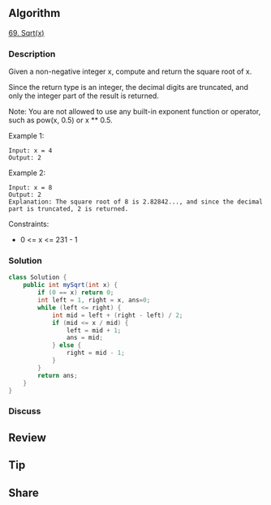 ## Algorithm

[69. Sqrt(x)](https://leetcode.com/problems/sqrtx/)

### Description

Given a non-negative integer x, compute and return the square root of x.

Since the return type is an integer, the decimal digits are truncated, and only the integer part of the result is returned.

Note: You are not allowed to use any built-in exponent function or operator, such as pow(x, 0.5) or x ** 0.5.


Example 1:

```
Input: x = 4
Output: 2
```

Example 2:

```
Input: x = 8
Output: 2
Explanation: The square root of 8 is 2.82842..., and since the decimal part is truncated, 2 is returned.
```

Constraints:

- 0 <= x <= 231 - 1

### Solution

```java
class Solution {
    public int mySqrt(int x) {
        if (0 == x) return 0;
        int left = 1, right = x, ans=0;
        while (left <= right) {
            int mid = left + (right - left) / 2;
            if (mid <= x / mid) {
                left = mid + 1;
                ans = mid;
            } else {
                right = mid - 1;
            }
        }
        return ans;
    }
}
```

### Discuss

## Review


## Tip


## Share
